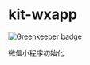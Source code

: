 # kit-wxapp

[![Greenkeeper badge](https://badges.greenkeeper.io/jskit/kit-wxapp-start.svg)](https://greenkeeper.io/)

微信小程序初始化
